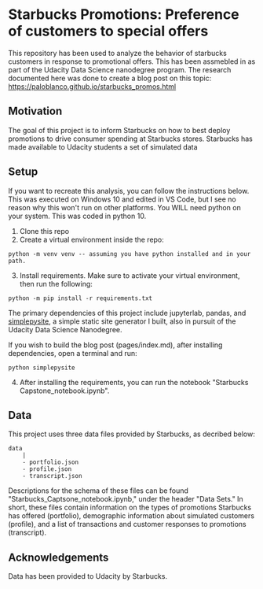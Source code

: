 # Starbucks Promotions: Preference of customers to special offers

This repository has been used to analyze the behavior of starbucks customers in response to promotional offers. This has been assmebled in as part of the Udacity Data Science nanodegree program. The research documented here was done to create a blog post on this topic: https://paloblanco.github.io/starbucks_promos.html

## Motivation
The goal of this project is to inform Starbucks on how to best deploy promotions to drive consumer spending at Starbucks stores. Starbucks has made available to Udacity students a set of simulated data 

## Setup
If you want to recreate this analysis, you can follow the instructions below. This was executed on Windows 10 and edited in VS Code, but I see no reason why this won't run on other platforms. You WILL need python on your system. This was coded in python 10.

1. Clone this repo
2. Create a virtual environment inside the repo:
```
python -m venv venv -- assuming you have python installed and in your path. 
```
3. Install requirements. Make sure to activate your virtual environment, then run the following:
```
python -m pip install -r requirements.txt
```
The primary dependencies of this project include jupyterlab, pandas, and [simplepysite](https://pypi.org/project/simplepysite/), a simple static site generator I built, also in pursuit of the Udacity Data Science Nanodegree.

If you wish to build the blog post (pages/index.md), after installing dependencies, open a terminal and run:

```
python simplepysite
```

4. After installing the requirements, you can run the notebook "Starbucks Capstone_notebook.ipynb". 

## Data

This project uses three data files provided by Starbucks, as decribed below:

```
data
    |
    - portfolio.json
    - profile.json
    - transcript.json
```

Descriptions for the schema of these files can be found "Starbucks_Captsone_notebook.ipynb," under the header "Data Sets." In short, these files contain information on the types of promotions Starbucks has offered (portfolio), demographic information about simulated customers (profile), and a list of transactions and customer responses to promotions (transcript).

## Acknowledgements
Data has been provided to Udacity by Starbucks.